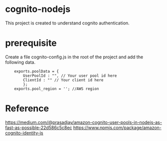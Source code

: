 # cognito-nodejs

This project is created to understand cognito authentication.

# prerequisite

Create a file cognito-config.js in the root of the project and add the following data.

        exports.poolData = {    
            UserPoolId : "", // Your user pool id here    
            ClientId : "" // Your client id here
            }; 
        exports.pool_region = ''; //AWS region

# Reference 
https://medium.com/@prasadjay/amazon-cognito-user-pools-in-nodejs-as-fast-as-possible-22d586c5c8ec
https://www.npmjs.com/package/amazon-cognito-identity-js